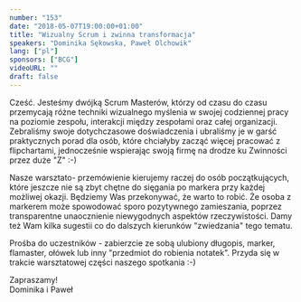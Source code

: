 ```yaml
---
number: "153"
date: "2018-05-07T19:00:00+01:00"
title: "Wizualny Scrum i zwinna transformacja"
speakers: "Dominika Sękowska, Paweł Olchowik"
lang: ["pl"]
sponsors: ["BCG"]
videoURL: ""
draft: false
---
```


Cześć. Jesteśmy dwójką Scrum Masterów, którzy od czasu do czasu przemycają różne techniki wizualnego myślenia w swojej codziennej pracy na poziomie zespołu, interakcji między zespołami oraz całej organizacji. Zebraliśmy swoje dotychczasowe doświadczenia i ubraliśmy je w garść praktycznych porad dla osób, które chciałyby zacząć więcej pracować z flipchartami, jednocześnie wspierając swoją firmę na drodze ku Zwinności przez duże "Z" :-)

Nasze warsztato- przemówienie kierujemy raczej do osób początkujących, które jeszcze nie są zbyt chętne do sięgania po markera przy każdej możliwej okazji. Będziemy Was przekonywać, że warto to robić. Że osoba z markerem może spowodować sporo pozytywnego zamieszania, poprzez transparentne unaocznienie niewygodnych aspektów rzeczywistości. Damy też Wam kilka sugestii co do dalszych kierunków "zwiedzania" tego tematu.

Prośba do uczestników - zabierzcie ze sobą ulubiony długopis, marker, flamaster, ołówek lub inny "przedmiot do robienia notatek". Przyda się w trakcie warsztatowej części naszego spotkania :-)

Zapraszamy!  
Dominika i Paweł

